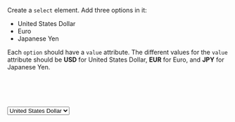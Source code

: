 Create a `select` element.
Add three options in it:
- United States Dollar
- Euro
- Japanese Yen

Each `option` should have
a `value` attribute.
The different values for the `value` attribute
should be **USD** for United States Dollar,
**EUR** for Euro, and **JPY** for Japanese Yen.

<codeblock language="html" type="exercise" testMode="fixedInput">
<code>
<form>
  <!-- Write code here -->
</form>
</code>

<solution>
<form>
  <!-- Write code here -->
  <select>
    <option value="USD">United States Dollar</option>
    <option value="EUR">Euro</option>
    <option value="JPY">Japanese Yen</option>
  </select>
</form>
</solution>
</codeblock>
